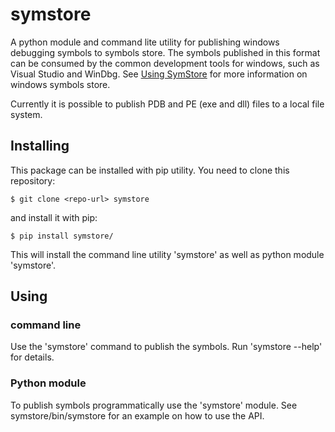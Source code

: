 # symstore

A python module and command lite utility for publishing windows debugging symbols to 
symbols store. The symbols published in this format can be consumed by the common
development tools for windows, such as Visual Studio and WinDbg. See 
[Using SymStore](https://msdn.microsoft.com/en-us/library/windows/desktop/ms681417%28v=vs.85%29.aspx)
for more information on windows symbols store.

Currently it is possible to publish PDB and PE (exe and dll) files to a local file 
system.

## Installing

This package can be installed with pip utility. 
You need to clone this repository:

    $ git clone <repo-url> symstore

and install it with pip:

    $ pip install symstore/

This will install the command line utility 'symstore' as well as python module 
'symstore'.

## Using

### command line

Use the 'symstore' command to publish the symbols. Run 'symstore --help' for 
details.

### Python module

To publish symbols programmatically use the 'symstore' module. See symstore/bin/symstore for an example on how to use the API.
